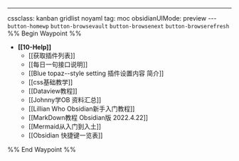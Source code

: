 ---
cssclass: kanban gridlist noyaml
tag: moc
obsidianUIMode: preview
--- `button-homewp`  `button-browsevault`  `button-browsenext` `button-browserefresh` 
%% Begin Waypoint %%
- **[[10-Help]]**
	- [[获取插件列表]]
	- [[每日一句接口说明]]
	- [[Blue topaz--style setting 插件设置内容 简介]]
	- [[css基础教学]]
	- [[Dataview教程]]
	- [[Johnny学OB 资料汇总]]
	- [[Lillian Who Obsidian新手入门教程]]
	- [[MarkDown教程 Obsidian版 2022.4.22]]
	- [[Mermaid从入门到入土]]
	- [[Obsidian 快捷键一览表]]

%% End Waypoint %%